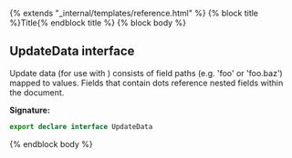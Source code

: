 {% extends "_internal/templates/reference.html" %}
{% block title %}Title{% endblock title %}
{% block body %}

## UpdateData interface

Update data (for use with ) consists of field paths (e.g. 'foo' or 'foo.baz') mapped to values. Fields that contain dots reference nested fields within the document.

<b>Signature:</b>

```typescript
export declare interface UpdateData 
```
{% endblock body %}
